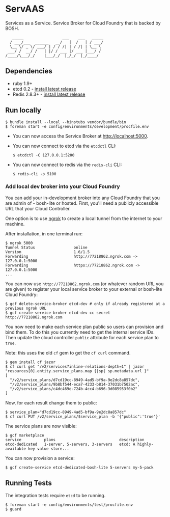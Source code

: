 # ServAAS

Services as a Service. Service Broker for Cloud Foundry that is backed by BOSH.

       _____                 ___    ___   _____
      / ___/___  ______   __/   |  /   | / ___/
      \__ \/ _ \/ ___/ | / / /| | / /| | \__ \ 
     ___/ /  __/ /   | |/ / ___ |/ ___ |___/ / 
    /____/\___/_/    |___/_/  |_/_/  |_/____/  

## Dependencies

* ruby 1.9+
* etcd 0.2 - [install latest release](https://github.com/coreos/etcd/releases/)
* Redis 2.8.3+ - [install latest release](http://redis.io/download)

## Run locally

```
$ bundle install --local --binstubs vendor/bundle/bin
$ foreman start -e config/environments/development/procfile.env
```

* You can now access the Service Broker at [http://localhost:5000](http://localhost:5000).

* You can now connect to etcd via the `etcdctl` CLI:

    ```
    $ etcdctl -C 127.0.0.1:5200
    ```

* You can now connect to redis via the `redis-cli` CLI:

    ```
    $ redis-cli -p 5100
    ```

### Add local dev broker into your Cloud Foundry

You can add your in-development broker into any Cloud Foundry that you are admin of - bosh-lite or hosted. First, you'll need a publicly accessible URL that your Cloud Controller.

One option is to use [ngrok](https://ngrok.com/) to create a local tunnel from the internet to your machine.

After installation, in one terminal run:

```
$ ngrok 5000
Tunnel Status                 online                                                                                                                                              
Version                       1.6/1.5                                                                                                                                             
Forwarding                    http://77218862.ngrok.com -> 127.0.0.1:5000                                                                                                         
Forwarding                    https://77218862.ngrok.com -> 127.0.0.1:5000                                                                                                        
...
```

You can now use `http://77218862.ngrok.com` (or whatever random URL you are given) to register your local service broker to your external or bosh-lite Cloud Foundry:

```
$ gcf delete-service-broker etcd-dev # only if already registered at a previous ngrok URL
$ gcf create-service-broker etcd-dev cc secret http://77218862.ngrok.com
```

You now need to make each service plan public so users can provision and bind them. To do this you currently need to get the internal service IDs. Then update the cloud controller `public` attribute for each service plan to `true`.

Note: this uses the old `cf` gem to get the `cf curl` command.

```
$ gem install cf jazor
$ cf curl get "/v2/services?inline-relations-depth=1" | jazor "resources[0].entity.service_plans.map {|sp| sp.metadata.url }"
[
  "/v2/service_plans/d7cd19cc-8949-4ad5-bf9a-9e2dc8a857dc",
  "/v2/service_plans/9b8bf544-eca7-4233-b814-37031b7502ac",
  "/v2/service_plans/c4dc469e-724b-4cc4-b696-3d085953f0b2"
]
```

Now, for each result change them to public:

```
$ service_plan="d7cd19cc-8949-4ad5-bf9a-9e2dc8a857dc"
$ cf curl PUT /v2/service_plans/$service_plan -b '{"public":'true'}'
```

The service plans are now visible:

```
$ gcf marketplace
service          plans                            description                                                                               
etcd-dedicated   1-server, 5-servers, 3-servers   etcd: A highly-available key value store...
```

You can now provision a service:

```
$ gcf create-service etcd-dedicated-bosh-lite 5-servers my-5-pack
```

## Running Tests

The integration tests require `etcd` to be running.

```
$ foreman start -e config/environments/test/procfile.env
$ guard
```
